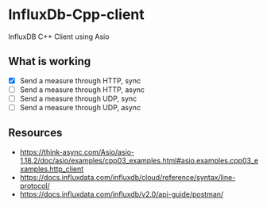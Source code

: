 # InfluxDb-Cpp-client
InfluxDB C++ Client using Asio

## What is working
- [x] Send a measure through HTTP, sync
- [ ] Send a measure through HTTP, async
- [ ] Send a measure through UDP, sync
- [ ] Send a measure through UDP, async

## Resources
- https://think-async.com/Asio/asio-1.18.2/doc/asio/examples/cpp03_examples.html#asio.examples.cpp03_examples.http_client
- https://docs.influxdata.com/influxdb/cloud/reference/syntax/line-protocol/
- https://docs.influxdata.com/influxdb/v2.0/api-guide/postman/

